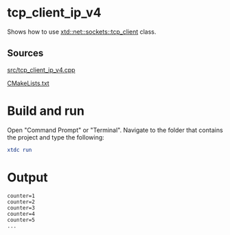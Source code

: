# tcp_client_ip_v4

Shows how to use [xtd::net::sockets::tcp_client](../../../../src/xtd.core/include/xtd/net/sockets/tcp_client.h) class.

## Sources

[src/tcp_client_ip_v4.cpp](src/tcp_client_ip_v4.cpp)

[CMakeLists.txt](CMakeLists.txt)

# Build and run

Open "Command Prompt" or "Terminal". Navigate to the folder that contains the project and type the following:

```cmake
xtdc run
```

# Output

```
counter=1
counter=2
counter=3
counter=4
counter=5
...
```
